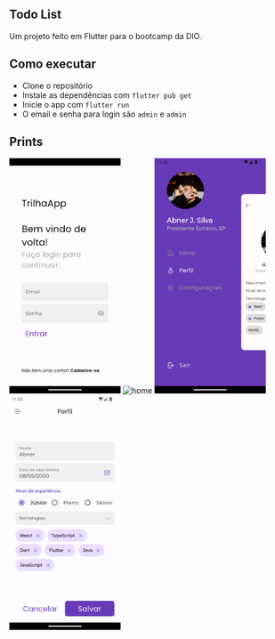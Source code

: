 ## Todo List
Um projeto feito em Flutter para o bootcamp da DIO.

## Como executar
- Clone o repositório
- Instale as dependências com `flutter pub get`
- Inicie o app com `flutter run`
- O email e senha para login são `admin` e `admin`

## Prints
<img src="/assets/login.png" alt="login" style="width:200px;"/>
<img src="/assets/home.gif" alt="home" style="width:200px;"/>
<img src="/assets/menu.png" alt="menu" style="width:200px;"/>
<img src="/assets/form.png" alt="form" style="width:200px;"/>   